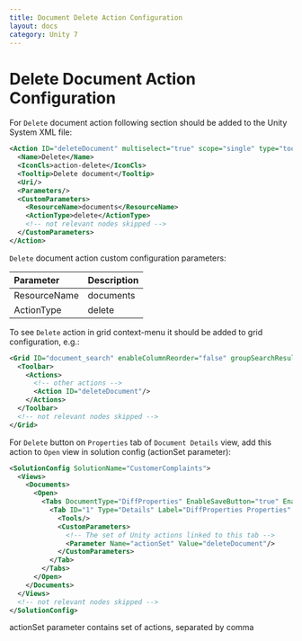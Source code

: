 ```yaml
---
title: Document Delete Action Configuration
layout: docs
category: Unity 7
---
```

# Delete Document Action Configuration

For `Delete` document action following section should be added to the Unity System XML file:
 
```xml
<Action ID="deleteDocument" multiselect="true" scope="single" type="toolbar">
  <Name>Delete</Name>
  <IconCls>action-delete</IconCls>
  <Tooltip>Delete document</Tooltip>
  <Uri/>
  <Parameters/>
  <CustomParameters>
    <ResourceName>documents</ResourceName>
    <ActionType>delete</ActionType>
    <!-- not relevant nodes skipped -->
  </CustomParameters>
</Action>
```

`Delete` document action custom configuration parameters:

| Parameter   | Description |
|:------------|:------------|
|ResourceName | documents   |
|ActionType   | delete      |

To see `Delete` action in grid context-menu it should be added to grid configuration, e.g.:

```xml
<Grid ID="document_search" enableColumnReorder="false" groupSearchResults="false">
  <Toolbar>
    <Actions>
      <!-- other actions -->
      <Action ID="deleteDocument"/>
    </Actions>
  </Toolbar>
  <!-- not relevant nodes skipped -->
</Grid>

``` 

For `Delete` button on `Properties` tab of `Document Details` view, add this action to `Open` view in solution 
config (actionSet parameter):

```xml
<SolutionConfig SolutionName="CustomerComplaints">
  <Views>
    <Documents>
      <Open>
        <Tabs DocumentType="DiffProperties" EnableSaveButton="true" EnableCloseButton="true">
          <Tab ID="1" Type="Details" Label="DiffProperties Properties" Tooltip="DiffProperties Properties" FieldSet="DiffProperties_Update">
            <Tools/>
            <CustomParameters>
              <!-- The set of Unity actions linked to this tab -->
              <Parameter Name="actionSet" Value="deleteDocument"/>
            </CustomParameters>
          </Tab>
        </Tabs>
      </Open>
    </Documents>
  </Views>
  <!-- not relevant nodes skipped -->
</SolutionConfig>
```

actionSet parameter contains set of actions, separated by comma 